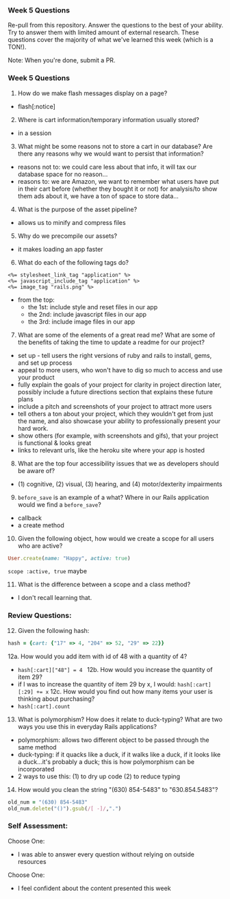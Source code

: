 ### Week 5 Questions

Re-pull from this repository. Answer the questions to the best of your ability. Try to answer them with limited amount of external research. These questions cover the majority of what we've learned this week (which is a TON!).

Note: When you're done, submit a PR.

### Week 5 Questions
1. How do we make flash messages display on a page?
* flash[:notice]
2. Where is cart information/temporary information usually stored?
* in a session
3. What might be some reasons not to store a cart in our database? Are there any reasons why we would want to persist that information?
* reasons not to: we could care less about that info, it will tax our database space for no reason...
* reasons to: we are Amazon, we want to remember what users have put in their cart before (whether they bought it or not) for analysis/to show them ads about it, we have a ton of space to store data...
4. What is the purpose of the asset pipeline?
* allows us to minify and compress files
5. Why do we precompile our assets?
* it makes loading an app faster
6. What do each of the following tags do?

```
<%= stylesheet_link_tag "application" %>
<%= javascript_include_tag "application" %>
<%= image_tag "rails.png" %>
```

* from the top:
  * the 1st: include style and reset files in our app
  * the 2nd: include javascript files in our app
  * the 3rd: include image files in our app

7. What are some of the elements of a great read me? What are some of the benefits of taking the time to update a readme for our project?
* set up - tell users the right versions of ruby and rails to install, gems, and set up process
* appeal to more users, who won't have to dig so much to access and use your product
* fully explain the goals of your project for clarity in project direction later, possibly include a future directions section that explains these future plans
* include a pitch and screenshots of your project to attract more users
* tell others a ton about your project, which they wouldn't get from just the name, and also showcase your ability to professionally present your hard work.
* show others (for example, with screenshots and gifs), that your project is functional & looks great
* links to relevant urls, like the heroku site where your app is hosted

8. What are the top four accessibility issues that we as developers should be aware of?
* (1) cognitive, (2) visual, (3) hearing, and (4) motor/dexterity impairments

9. `before_save` is an example of a what? Where in our Rails application would we find a `before_save`?
* callback
* a create method

10. Given the following object, how would we create a scope for all users who are active?

```ruby
User.create(name: "Happy", active: true)
```
`scope :active, true` maybe

11. What is the difference between a scope and a class method?
* I don't recall learning that.

### Review Questions:  
12. Given the following hash:  

```ruby
hash = {cart: {"17" => 4, "204" => 52, "29" => 22}}
```

  12a. How would you add item with id of 48 with a quantity of 4?  
  * ```hash[:cart]["48"] = 4 ```
  12b. How would you increase the quantity of item 29?  
  * if I was to increase the quantity of item 29 by x, I would: ```hash[:cart][:29] += x```
  12c. How would you find out how many items your user is thinking about purchasing?   
  * ```hash[:cart].count```
13. What is polymorphism? How does it relate to duck-typing? What are two ways you use this in everyday Rails applications?
* polymorphism: allows two different object to be passed through the same method
* duck-typing: if it quacks like a duck, if it walks like a duck, if it looks like a duck...it's probably a duck; this is how polymorphism can be incorporated
* 2 ways to use this: (1) to dry up code (2) to reduce typing

14. How would you clean the string "(630) 854-5483" to "630.854.5483"?  
``` ruby
old_num = "(630) 854-5483"
old_num.delete("()").gsub(/[ -]/,".")
```


### Self Assessment:
Choose One:
* I was able to answer every question without relying on outside resources

Choose One:
* I feel confident about the content presented this week
